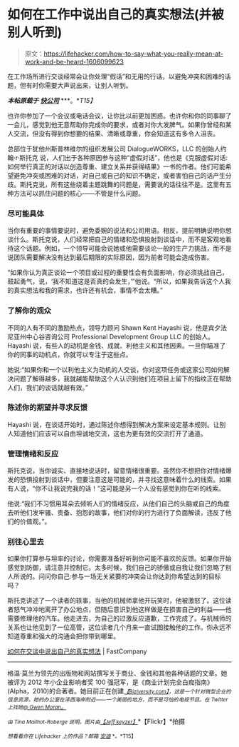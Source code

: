 # 如何在工作中说出自己的真实想法(并被别人听到)

> 原文：<https://lifehacker.com/how-to-say-what-you-really-mean-at-work-and-be-heard-1606099623>

在工作场所进行交谈经常会让你处理“假话”和无用的行话，以避免冲突和困难的话题，但有时你需要大声说出来，让别人听到。



***本帖原载于*** [***快公司***](http://www.fastcompany.com/3032968/hit-the-ground-running/how-to-say-what-your-really-mean-in-conversations) ***。**T15】*

也许你参加了一个会议或电话会议，让你比以前更加困惑。也许你和你的同事聊了一会儿，感觉到他无意帮助你完成你的要求，或者对你大发脾气。如果你曾经和某人交流，但没有得到你想要的结果、清晰或尊重，你会知道这有多令人沮丧。

总部位于犹他州斯普林维尔的组织发展公司 DialogueWORKS，LLC 的创始人约翰·r·斯托克 说，人们出于各种原因参与这种“虚假对话”，他也是《克服虚假对话:如何举行真正的对话以创造尊重、建立关系并获得结果》一书的作者。他们可能希望避免冲突或困难的对话，对自己或自己的知识不确定，或者害怕自己的话产生分歧。斯托克说，所有这些绕着主题跳舞的问题是，需要说的话往往不是。这里有五种方法可以抓住问题的核心——不管是什么问题。

### 尽可能具体

当你有重要的事情要说时，避免委婉的说法和公司用语。相反，提前明确说明你想谈什么。斯托克说，人们经常把自己的情绪和恐惧投射到谈话中，而不是客观地看待这个话题。例如，一个领导可能会说她或他需要谈论一般的生产力挑战，而不是说团队需要解决没有达到最后期限的实际原因，因为前者可能会造成伤害。

“如果你认为真正谈论一个项目或过程的重要性会有负面影响，你必须挑战自己，鼓起勇气，说，‘我不知道这是否真的会发生，’”他说。“所以，如果我告诉这个人我的真实想法和我的需求，也许还有机会，事情不会太糟。”

### 了解你的观众

不同的人有不同的激励热点，领导力顾问 Shawn Kent Hayashi 说，他是宾夕法尼亚州中心谷咨询公司 Professional Development Group LLC 的创始人。Hayashi 说，有些人的动机是金钱、成就、利他主义和其他因素。一旦你瞄准了你的同事的动机点，你就可以专注于这些点。

她说:“如果你和一个以利他主义为动机的人交谈，你对这项任务或这家公司如何解决问题了解得越多，我就越能帮助这个人认识到他们在项目上留下的指纹正在帮助人们，我们的谈话就越有效。”

### 陈述你的期望并寻求反馈

Hayashi 说，在谈话开始时，通过陈述你想得到解决方案来设定基本规则。让别人知道他们应该可以自由坦诚地交流，这也为更有效的交流打开了通道。

### 管理情绪和反应

斯托克说，当你诚实、直接地说话时，留意情绪很重要。虽然你不想把你对情绪爆发的恐惧投射到谈话中，但要注意这是可能的，并寻找这意味着什么的线索。如果有人说，“你不让我说完我的话！”这可能是另一个人没有感觉到你在听的线索。

他说:“我们不习惯用耳朵去倾听人们的情绪反应，从他们自己的头脑或自己的角度去听他们发牢骚、责备、抱怨的故事，他们对你的行为进行了负面解读，违反了他们的价值观。”。

### 别往心里去

如果你打算参与坦率的讨论，你需要准备好听到你可能不喜欢的反馈。如果你开始感觉到防御，请注意并控制它。太多时候，我们自己的骄傲或自我让我们忽略了别人所说的。问问你自己:参与一场无关紧要的冲突会让你达到你希望达到的目标吗？

斯托克讲述了一个读者的轶事，当他的机械师拿他开玩笑时，他被激怒了。这位读者怒气冲冲地离开了办公地点，但随后意识到他这样做是在损害自己的利益——他需要修理他的汽车。他走进去，为自己的过激反应道歉，工作完成了。与机械师的关系也让他见到了一位高管，这位读者几个月来一直试图接触他的工作。你永远不知道尊重和强大的沟通会把你带到哪里。

[如何在交谈中说出自己的真实想法](http://www.fastcompany.com/3032968/hit-the-ground-running/how-to-say-what-your-really-mean-in-conversations) | FastCompany

* * *

格温·莫兰为领先的出版物和网站撰写关于商业、金钱和其他各种话题的文章。她被评为 2012 年小企业影响者奖 100 强冠军，是《商业计划完全白痴指南》(Alpha，2010)的合著者。她目前正在创建[<small>*【Biziversity.com】*</small>](http://biziversity.com/)<small>*，这是一个针对微型企业的信息资源，她的办公室在泽西海岸附近——一个美丽的地方，而不是可怕的电视节目。在 Twitter 上找她*</small>[<small>*@ Gwen Moran。*</small>](http://twitter.com/gwenmoran)

<small>*由 Tina Mailhot-Roberge 说明。图片由*</small>[<small>*【Jeff keyzer】*</small>](https://www.flickr.com/photos/mightyohm/3214065384)*【Flickr】*拍摄

<small>*想看看你在 Lifehacker 上的作品？邮箱*</small> [<small>*安迪*</small>](mailto:andy@lifehacker.com) <small>*。*T15】</small>